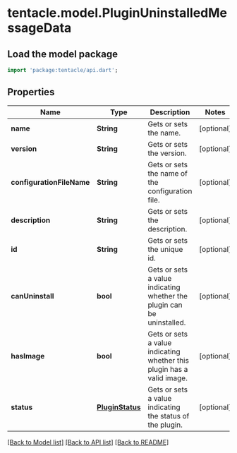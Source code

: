 # tentacle.model.PluginUninstalledMessageData

## Load the model package
```dart
import 'package:tentacle/api.dart';
```

## Properties
Name | Type | Description | Notes
------------ | ------------- | ------------- | -------------
**name** | **String** | Gets or sets the name. | [optional] 
**version** | **String** | Gets or sets the version. | [optional] 
**configurationFileName** | **String** | Gets or sets the name of the configuration file. | [optional] 
**description** | **String** | Gets or sets the description. | [optional] 
**id** | **String** | Gets or sets the unique id. | [optional] 
**canUninstall** | **bool** | Gets or sets a value indicating whether the plugin can be uninstalled. | [optional] 
**hasImage** | **bool** | Gets or sets a value indicating whether this plugin has a valid image. | [optional] 
**status** | [**PluginStatus**](PluginStatus.md) | Gets or sets a value indicating the status of the plugin. | [optional] 

[[Back to Model list]](../README.md#documentation-for-models) [[Back to API list]](../README.md#documentation-for-api-endpoints) [[Back to README]](../README.md)


